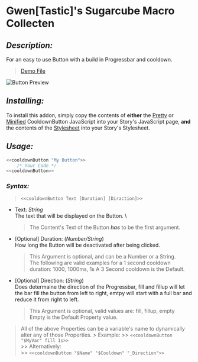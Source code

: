 # Gwen[Tastic]'s Sugarcube Macro Collecten

## *Description:*
 For an easy to use Button with a build in Progressbar and cooldown.
> [Demo File](https://github.com/GwenTastic/Custom-Macros-for-Sugarcube/tree/master/Demos "Demo File")

![Button Preview](https://i.imgur.com/EvAkmbr.gif "Button Preview")

## *Installing:*
 To install this addon, simply copy the contents of __either__ the [Pretty](https://github.com/GwenTastic/Custom-Macros-for-Sugarcube/blob/master/Scripts/CooldownButton.js "Pretty") or [Minified](https://github.com/GwenTastic/Custom-Macros-for-Sugarcube/blob/master/Scripts/minified/CooldownButton.minified.js "Minified") CooldownButton JavaScript into your Story's JavaScript page, __and__ the contents of the [Stylesheet](https://github.com/GwenTastic/Custom-Macros-for-Sugarcube/blob/master/Scripts/CooldownButton.css "Stylesheet") into your Story's Stylesheet.

## *Usage:*
```js
<<cooldownButton "My Button">>
    /* Your Code */
<<cooldownButton>>
```
### *Syntax:*
> `<<cooldownButton Text [Duration] [Diraction]>>`
 * Text: *String* \
    The text that will be displayed on the Button. \
    > The Content's Text of the Button _**has**_ to be the first argument.
 * [Optional] Duration: (*Number/String*) \
    How long the Button will be deactivated after being clicked.
    >  This Argument is optional, and can be a Number or a String. \
        The following are valid examples for a 1 second cooldown duration: 1000, 1000ms, 1s
        A 3 Second cooldown is the Default.

 * [Optional] Direction: (*String*)  \
    Does determaine the direction of the Progressbar, fill and fillup will let the bar fill the button from left to right, emtpy will start with a full bar and reduce it from right to left.
    > This Argument is optional, valid values are: fill, fillup, empty \
     Empty is the Default Property value.
> All of the above Properties can be a variable's name to dynamically alter any of those Properties.
    > Example:
    >> `<<cooldownButton "$MyVar" fill 1s>>` \
    >> Alternatively: \
    >>  `<<cooldownButton "$Name" "$Cooldown" "_Direction">>`
